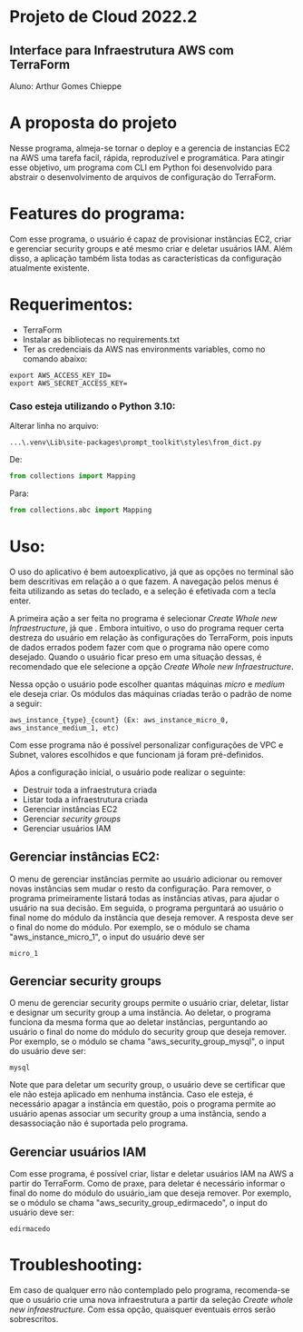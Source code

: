 # Projeto de Cloud 2022.2
## Interface para Infraestrutura AWS com TerraForm

Aluno: Arthur Gomes Chieppe

# A proposta do projeto

Nesse programa, almeja-se tornar o deploy e a gerencia de instancias EC2 na AWS uma tarefa facil, rápida, reproduzível e programática. Para atingir esse objetivo, um programa com CLI em Python foi desenvolvido para abstrair o desenvolvimento de arquivos de configuração do TerraForm.

# Features do programa:

Com esse programa, o usuário é capaz de provisionar instâncias EC2, criar e gerenciar security groups e até mesmo criar e deletar usuários IAM. Além disso, a aplicação também lista todas as características da configuração atualmente existente.

# Requerimentos:

* TerraForm
* Instalar as bibliotecas no requirements.txt
* Ter as credenciais da AWS nas environments variables, como no comando abaixo:

```
export AWS_ACCESS_KEY_ID=
export AWS_SECRET_ACCESS_KEY=
```

### Caso esteja utilizando o Python 3.10:

Alterar linha no arquivo: 
```
...\.venv\Lib\site-packages\prompt_toolkit\styles\from_dict.py
```
De:
```python
from collections import Mapping
```
Para:
```python 
from collections.abc import Mapping
```

# Uso:

O uso do aplicativo é bem autoexplicativo, já que as opções no terminal são bem descritivas em relação a o que fazem. A navegação pelos menus é feita utilizando as setas do teclado, e a seleção é efetivada com a tecla enter. 



A primeira ação a ser feita no programa é selecionar *Create Whole new Infraestructure*, já que  . Embora intuitivo, o uso do programa requer certa destreza do usuário em relação às configurações do TerraForm, pois inputs de dados errados podem fazer com que o programa não opere como desejado. Quando o usuário ficar preso em uma situação dessas, é recomendado que ele selecione a opção *Create Whole new Infraestructure*.

Nessa opção o usuário pode escolher quantas máquinas *micro* e *medium* ele deseja criar. Os módulos das máquinas criadas terão o padrão de nome a seguir:
```
aws_instance_{type}_{count} (Ex: aws_instance_micro_0, aws_instance_medium_1, etc)
```
Com esse programa não é possível personalizar configurações de VPC e Subnet, valores escolhidos e que funcionam já foram pré-definidos.

Aṕos a configuração inicial, o usuário pode realizar o seguinte:
* Destruir toda a infraestrutura criada
* Listar toda a infraestrutura criada
* Gerenciar instâncias EC2
* Gerenciar *security groups*
* Gerenciar usuários IAM

## Gerenciar instâncias EC2:

O menu de gerenciar instâncias permite ao usuário adicionar ou remover novas instâncias sem mudar o resto da configuração. Para remover, o programa primeiramente listará todas as instâncias ativas, para ajudar o usuário na sua decisão. Em seguida, o programa perguntará ao usuário o final nome do módulo da instância que deseja remover.
A resposta deve ser o final do nome do módulo. Por exemplo, se o módulo se chama "aws_instance_micro_1", o input do usuário deve ser 
```
micro_1
```
## Gerenciar security groups

O menu de gerenciar security groups permite o usuário criar, deletar, listar e designar um security group a uma instância. Ao deletar, o programa funciona da mesma forma que ao deletar instâncias, perguntando ao usuário o final do nome do módulo do security group que deseja remover. Por exemplo, se o módulo se chama "aws_security_group_mysql", o input do usuário deve ser:
```
mysql
```

Note que para deletar um security group, o usuário deve se certificar que ele não esteja aplicado em nenhuma instância. Caso ele esteja, é necessário apagar a instância em questão, pois o programa permite ao usuário apenas associar um security group a uma instância, sendo a desassociação não é suportada pelo programa.

## Gerenciar usuários IAM

Com esse programa, é possível criar, listar e deletar usuários IAM na AWS a partir do TerraForm. Como de praxe, para deletar é necessário informar o final do nome do módulo do usuário_iam que deseja remover. Por exemplo, se o módulo se chama "aws_security_group_edirmacedo", o input do usuário deve ser:
```
edirmacedo
```

# Troubleshooting:

Em caso de qualquer erro não contemplado pelo programa, recomenda-se que o usuário crie uma nova infraestrutura a partir da seleção *Create whole new infraestructure*. Com essa opção, quaisquer eventuais erros serão sobrescritos.







